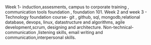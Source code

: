 Week 1- induction,assesments, campus to corporate training , communication tools foundation , foundation 101.
Week 2 and week 3 - Technology foundation course- git , github, sql, mongodb,relational database, devops, linux, 
                    datastructure and algorithms, agile development,scrum, designing and architecture. 
                    Non-technical- communication ,listening skills, email writing and communication,interpersonal skills.  
